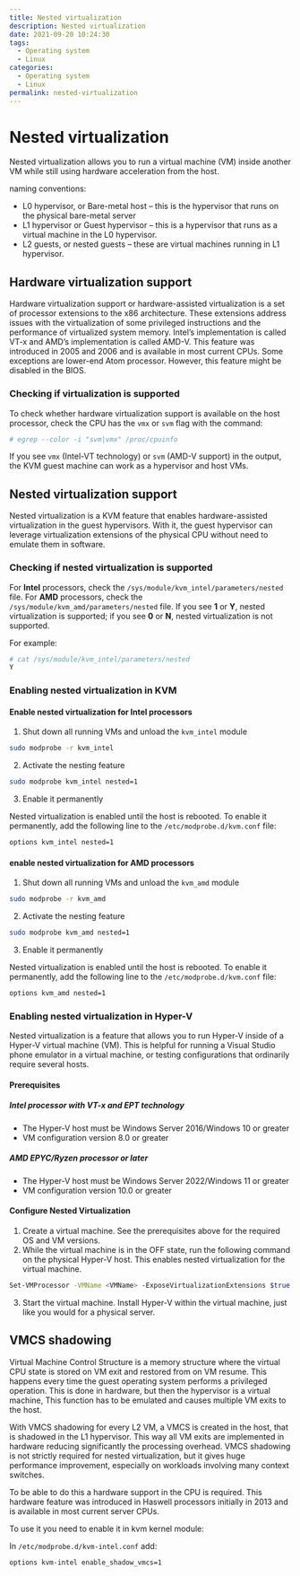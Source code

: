 ```yaml
---
title: Nested virtualization
description: Nested virtualization
date: 2021-09-20 10:24:30
tags:
  - Operating system
  - Linux
categories:
  - Operating system
  - Linux
permalink: nested-virtualization
---
```


# Nested virtualization

Nested virtualization allows you to run a virtual machine (VM) inside another VM while still using hardware acceleration from the host.

naming conventions:

+ L0 hypervisor, or Bare-metal host – this is the hypervisor that runs on the physical bare-metal server
+ L1 hypervisor or Guest hypervisor – this is a hypervisor that runs as a virtual machine in the L0 hypervisor.
+ L2 guests, or nested guests – these are virtual machines running in L1 hypervisor.

## Hardware virtualization support

Hardware virtualization support or hardware-assisted virtualization is a set of processor extensions to the x86 architecture. These extensions address issues with the virtualization of some privileged instructions and the performance of virtualized system memory. Intel’s implementation is called VT-x and AMD’s implementation is called AMD-V. This feature was introduced in 2005 and 2006 and is available in most current CPUs. Some exceptions are lower-end Atom processor. However, this feature might be disabled in the BIOS.

### Checking if virtualization is supported

To check whether hardware virtualization support is available on the host processor, check the CPU has the `vmx` or `svm` flag with the command:

```bash
# egrep --color -i "svm|vmx" /proc/cpuinfo
```

If you see `vmx` (Intel-VT technology) or `svm` (AMD-V support) in the output, the KVM guest machine can work as a hypervisor and host VMs.

## Nested virtualization support

Nested virtualization is a KVM feature that enables hardware-assisted virtualization in the guest hypervisors. With it, the guest hypervisor can leverage virtualization extensions of the physical CPU without need to emulate them in software.

### Checking if nested virtualization is supported

For **Intel** processors, check the `/sys/module/kvm_intel/parameters/nested` file. For **AMD** processors, check the `/sys/module/kvm_amd/parameters/nested` file. If you see **1** or **Y**, nested virtualization is supported; if you see **0** or **N**, nested virtualization is not supported.

For example:

```bash
# cat /sys/module/kvm_intel/parameters/nested
Y
```

### Enabling nested virtualization in KVM

#### Enable nested virtualization for Intel processors

1. Shut down all running VMs and unload the `kvm_intel` module

```bash
sudo modprobe -r kvm_intel
```

2. Activate the nesting feature

```bash
sudo modprobe kvm_intel nested=1
```

3. Enable it permanently

Nested virtualization is enabled until the host is rebooted. To enable it permanently, add the following line to the `/etc/modprobe.d/kvm.conf` file:

```bash
options kvm_intel nested=1
```

#### enable nested virtualization for AMD processors

1. Shut down all running VMs and unload the `kvm_amd` module

```bash
sudo modprobe -r kvm_amd
```

2. Activate the nesting feature

```bash
sudo modprobe kvm_amd nested=1
```

3. Enable it permanently

Nested virtualization is enabled until the host is rebooted. To enable it permanently, add the following line to the `/etc/modprobe.d/kvm.conf` file:

```bash
options kvm_amd nested=1
```

### Enabling nested virtualization in Hyper-V

Nested virtualization is a feature that allows you to run Hyper-V inside of a Hyper-V virtual machine (VM). This is helpful for running a Visual Studio phone emulator in a virtual machine, or testing configurations that ordinarily require several hosts.

#### Prerequisites

##### Intel processor with VT-x and EPT technology

+ The Hyper-V host must be Windows Server 2016/Windows 10 or greater
+ VM configuration version 8.0 or greater

##### AMD EPYC/Ryzen processor or later

+ The Hyper-V host must be Windows Server 2022/Windows 11 or greater
+ VM configuration version 10.0 or greater

#### Configure Nested Virtualization

1. Create a virtual machine. See the prerequisites above for the required OS and VM versions.
2. While the virtual machine is in the OFF state, run the following command on the physical Hyper-V host. This enables nested virtualization for the virtual machine.

```bash
Set-VMProcessor -VMName <VMName> -ExposeVirtualizationExtensions $true
```

3. Start the virtual machine. Install Hyper-V within the virtual machine, just like you would for a physical server.

## VMCS shadowing

Virtual Machine Control Structure is a memory structure where the virtual CPU state is stored on VM exit and restored from on VM resume. This happens every time the guest operating system performs a privileged operation. This is done in hardware, but then the hypervisor is a virtual machine, This function has to be emulated and causes multiple VM exits to the host.

With VMCS shadowing for every L2 VM, a VMCS is created in the host, that is shadowed in the L1 hypervisor. This way all VM exits are implemented in hardware reducing significantly the processing overhead.  VMCS shadowing is not strictly required for nested virtualization, but it gives huge performance improvement, especially on workloads involving many context switches.

To be able to do this a hardware support in the CPU is required. This hardware feature was introduced in Haswell processors initially in 2013 and is available in most current server CPUs.

To use it you need to enable it in kvm kernel module:

In `/etc/modprobe.d/kvm-intel.conf` add:

```bash
options kvm-intel enable_shadow_vmcs=1
```

